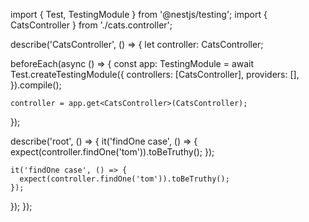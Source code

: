 import { Test, TestingModule } from '@nestjs/testing';
import { CatsController } from './cats.controller';

describe('CatsController', () => {
  let controller: CatsController;

  beforeEach(async () => {
    const app: TestingModule = await Test.createTestingModule({
      controllers: [CatsController],
      providers: [],
    }).compile();

    controller = app.get<CatsController>(CatsController);
  });

  describe('root', () => {
    it('findOne case', () => {
      expect(controller.findOne('tom')).toBeTruthy();
    });

    it('findOne case', () => {
      expect(controller.findOne('tom')).toBeTruthy();
    });
  });
});
